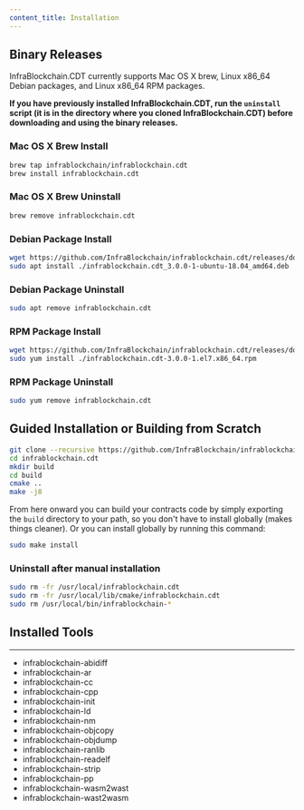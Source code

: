 ```yaml
---
content_title: Installation
---
```

## Binary Releases
InfraBlockchain.CDT currently supports Mac OS X brew, Linux x86_64 Debian packages, and Linux x86_64 RPM packages.

**If you have previously installed InfraBlockchain.CDT, run the `uninstall` script (it is in the directory where you cloned InfraBlockchain.CDT) before downloading and using the binary releases.**

### Mac OS X Brew Install
```sh
brew tap infrablockchain/infrablockchain.cdt
brew install infrablockchain.cdt
```

### Mac OS X Brew Uninstall
```sh
brew remove infrablockchain.cdt
```

### Debian Package Install
```sh
wget https://github.com/InfraBlockchain/infrablockchain.cdt/releases/download/v3.0.0/infrablockchain.cdt_3.0.0-1-ubuntu-18.04_amd64.deb
sudo apt install ./infrablockchain.cdt_3.0.0-1-ubuntu-18.04_amd64.deb
```

### Debian Package Uninstall
```sh
sudo apt remove infrablockchain.cdt
```

### RPM Package Install
```sh
wget https://github.com/InfraBlockchain/infrablockchain.cdt/releases/download/v3.0.0/infrablockchain.cdt-3.0.0-1.el7.x86_64.rpm
sudo yum install ./infrablockchain.cdt-3.0.0-1.el7.x86_64.rpm
```

### RPM Package Uninstall
```sh
sudo yum remove infrablockchain.cdt
```

## Guided Installation or Building from Scratch
```sh
git clone --recursive https://github.com/InfraBlockchain/infrablockchain.cdt
cd infrablockchain.cdt
mkdir build
cd build
cmake ..
make -j8
```

From here onward you can build your contracts code by simply exporting the `build` directory to your path, so you don't have to install globally (makes things cleaner).
Or you can install globally by running this command:

```sh
sudo make install
```

### Uninstall after manual installation

```sh
sudo rm -fr /usr/local/infrablockchain.cdt
sudo rm -fr /usr/local/lib/cmake/infrablockchain.cdt
sudo rm /usr/local/bin/infrablockchain-*
```

## Installed Tools
---
* infrablockchain-abidiff
* infrablockchain-ar
* infrablockchain-cc
* infrablockchain-cpp
* infrablockchain-init
* infrablockchain-ld
* infrablockchain-nm
* infrablockchain-objcopy
* infrablockchain-objdump
* infrablockchain-ranlib
* infrablockchain-readelf
* infrablockchain-strip
* infrablockchain-pp
* infrablockchain-wasm2wast
* infrablockchain-wast2wasm 